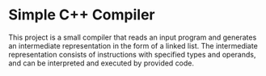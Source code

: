 # Simple C++ Compiler

This project is a small compiler that reads an input program and generates an intermediate representation in the form of a linked list. 
The intermediate representation consists of instructions with specified types and operands, and can be interpreted and executed by provided code. 
